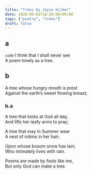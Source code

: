 ```yaml
---
title: "Trees by Joyce Kilmer"
date: 2020-05-01T16:20:08+09:00
tags: ["poetry", "trees"]
draft: false
---
```


## a
`code`
I think that I shall never see  
A poem lovely as a tree.

## b
A tree whose hungry mouth is prest  
Against the earth’s sweet flowing breast;

### b.a
A tree that looks at God all day,  
And lifts her leafy arms to pray;

A tree that may in Summer wear  
A nest of robins in her hair;

Upon whose bosom snow has lain;  
Who intimately lives with rain.

Poems are made by fools like me,  
But only God can make a tree.
